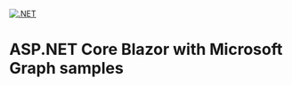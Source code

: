 [![.NET](https://github.com/damienbod/AspNetCoreMicrosoftGraph/actions/workflows/dotnet.yml/badge.svg)](https://github.com/damienbod/AspNetCoreMicrosoftGraph/actions/workflows/dotnet.yml)

# ASP.NET Core Blazor with Microsoft Graph samples